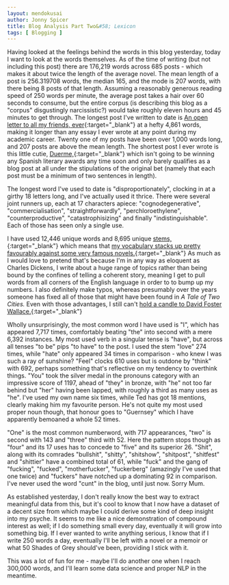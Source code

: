 ```yaml
---
layout: mendokusai
author: Jonny Spicer
title: Blog Analysis Part Two&#58; Lexicon
tags: [ Blogging ]
---
```

Having looked at the feelings behind the words in this blog yesterday, today I want to look at the words themselves. As of the time of writing (but not including this post) there are
176,219 words across 685 posts - which makes it about twice the length of the average novel. The mean length of a post is 256.319708 words, the median 165, and the mode
is 207 words, with there being 8 posts of that length. Assuming a reasonably generous reading speed of 250 words per minute, the average post takes a hair over 60 seconds to
consume, but the entire corpus (is describing this blog as a "corpus" disgustingly narcissistic?) would take roughly eleven hours and 45 minutes to get through. The longest post
I've written to date is [An open letter to all my friends, ever](/tartarus/2018/10/27/an-open-letter-to-all-my-friends-ever){:target="_blank"} at a hefty 4,861 words, making it
longer than any essay I ever wrote at any point during my academic career. Twenty one of my posts have been over 1,000 words long, and 207 posts are above the mean length. The
shortest post I ever wrote is this little cutie, [Duerme,](/mendokusai/2017/12/10/duerme){:target="_blank"} which isn't going to be winning any Spanish literary awards any time
soon and only barely qualifies as a blog post at all under the stipulations of the original bet (namely that each post must be a minimum of two sentences in length).

The longest word I've used to date is "disproportionately", clocking in at a girthy 18 letters long, and I've actually used it thrice. There were several joint runners up, each at
17 characters apiece: "cognodegenerative", "commercialisation", "straightforwardly", "perchloroethylene", "counterproductive", "catastrophisizing" and finally "indistinguishable". Each of
those has seen only a single use.

I have used 12,446 unique words and 8,695 unique [stems,](https://en.wikipedia.org/wiki/Word_stem){:target="_blank"} which means that
[my vocabulary stacks up pretty favourably against some very famous novels.](http://www.tylervigen.com/literature-statistics){:target="_blank"} As much as I would love to pretend that's because
I'm in any way as eloquent as Charles Dickens, I write about a huge range of topics rather than being bound by the confines of telling a coherent story, meaning I get to pull words from
all corners of the English language in order to to bump up my numbers. I also definitely make typos, whereas presumably over the years someone has fixed all of those that might have
been found in *A Tale of Two Cities.* Even with those advantages, I still can't [hold a candle to David Foster Wallace.](http://ryancompton.net/2014/06/06/statistical-features-of-infinite-jest/){:target="_blank"}

Wholly unsurprisingly, the most common word I have used is "I", which has appeared 7,717 times, comfortably beating "the" into second with a mere 6,392 instances. My most used verb in a singular tense is "have",
but across all tenses "to be" pips "to have" to the post. I used the stem "love" 274 times, while "hate" only appeared 34 times in comparison - who knew I was such a ray of sunshine? "Feel" clocks 610 uses but
is outdone by "think" with 692, perhaps something that's reflective on my tendency to overthink things. "You" took the silver medal in the pronouns category with an impressive score of 1197, ahead of "they"
in bronze, with "he" not too far behind but "her" having been lapped, with roughly a third as many uses as "he". I've used my own name six times, while Ted has got 18 mentions, clearly making him my favourite person.
He's not quite my most used proper noun though, that honour goes to "Guernsey" which I have apparently bemoaned a whole 52 times.

"One" is the most common numberword, with 717 appearances, "two" is second with 143 and "three" third with 52. Here the pattern stops though as "four" and its 17 uses has to concede to "five" and its superior 26.
"Shit", along with its comrades "bullshit", "shitty", "shitshow", "shitpost", "shitfest" and "shittier" have a combined total of 61, while "fuck" and the gang of "fucking", "fucked", "motherfucker", "fuckerberg"
(amazingly I've used that one twice) and "fuckers" have notched up a dominating 92 in comparison. I've never used the word "cunt" in the blog, until just now. Sorry Mum.

As established yesterday, I don't really know the best way to extract meaningful data from this, but it's cool to know that I now have a dataset of a decent size from which maybe I could derive some kind of deep
insight into my psyche. It seems to me like a nice demonstration of compound interest as well; if I do something small every day, eventually it will grow into something big. If I ever wanted to write anything
serious, I know that if I write 250 words a day, eventually I'll be left with a novel or a memoir or what 50 Shades of Grey should've been, providing I stick with it.

This was a lot of fun for me - maybe I'll do another one when I reach 300,000 words, and I'll learn some data science and proper NLP in the meantime.
